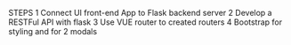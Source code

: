 STEPS
1 Connect UI front-end App to Flask backend server
2 Develop a RESTFul API with flask
3 Use VUE router to created routers
4 Bootstrap for styling and for 2 modals